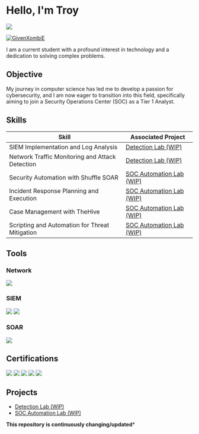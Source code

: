 # Hello, I'm Troy
<a href="https://www.linkedin.com/in/troyroever/"><img src="https://img.shields.io/badge/-LinkedIn-0072b1?&style=for-the-badge&logo=linkedin&logoColor=white" /></a>

<a href="https://app.hackthebox.com/profile/1724001"> ![GivenXombiE](https://www.hackthebox.eu/badge/image/1724001)</a>

I am a current student with a profound interest in technology and a dedication to solving complex problems.

## Objective

My journey in computer science has led me to develop a passion for cybersecurity, and I am now eager to transition into this field, specifically aiming to join a Security Operations Center (SOC) as a Tier 1 Analyst.

## Skills


| Skill                                         | Associated Project         |
|-----------------------------------------------|----------------------------|
| SIEM Implementation and Log Analysis          | <a href="https://github.com/GivenXombiE/Detection-Lab">Detection Lab (WIP)</a>|
| Network Traffic Monitoring and Attack Detection | <a href="https://github.com/GivenXombiE/Detection-Lab (WIP)">Detection Lab (WIP)</a>|
| Security Automation with Shuffle SOAR         | <a href="https://github.com/GivenXombiE/SOC-Automation">SOC Automation Lab (WIP)</a>|
| Incident Response Planning and Execution      | <a href="https://github.com/GivenXombiE/SOC-Automation">SOC Automation Lab (WIP)</a>|
| Case Management with TheHive                  | <a href="https://github.com/GivenXombiE/SOC-Automation">SOC Automation Lab (WIP)</a>|
| Scripting and Automation for Threat Mitigation | <a href="https://github.com/GivenXombiE/SOC-Automation">SOC Automation Lab (WIP)</a>|

## Tools


### Network
<div>
    <img src="https://img.shields.io/badge/-Wireshark-1679A7?&style=for-the-badge&logo=Wireshark&logoColor=white" />
</div>


### SIEM
<div>
    <img src="https://img.shields.io/badge/-Splunk-000000?&style=for-the-badge&logo=Splunk&logoColor=white" />
    <img src="https://img.shields.io/badge/-Wazuh-0000FF?&style=for-the-badge&logo=Wazuh&logoColor=white" />
    
</div>

### SOAR
<div>
    <img src="https://img.shields.io/badge/-Shuffle-00000?&style=for-the-badge&logo=Splunk&logoColor=white" />
</div>

## Certifications

<div>
<img src="https://img.shields.io/badge/-Security%2B-FF0000?&style=for-the-badge&logo=CompTIA&logoColor=white" />
<img src="https://img.shields.io/badge/-Network%2B-007ACC?&style=for-the-badge&logo=CompTIA&logoColor=white" />
<img src="https://img.shields.io/badge/-A%2B-4D4D4D?&style=for-the-badge&logo=CompTIA&logoColor=white" />
<img src="https://img.shields.io/badge/-CIOS-FF0000?&style=for-the-badge&logo=CompTIA&logoColor=white" />
<img src="https://img.shields.io/badge/-CSIS-007ACC?&style=for-the-badge&logo=CompTIA&logoColor=white" />
</div>

## Projects
- <a href="https://github.com/GivenXombiE/Detection-Lab/blob/main/README.md">Detection Lab (WIP)</a>
- <a href="https://github.com/GivenXombiE/SOC-Automation">SOC Automation Lab (WIP)</a>

**This repository is continuously changing/updated***
